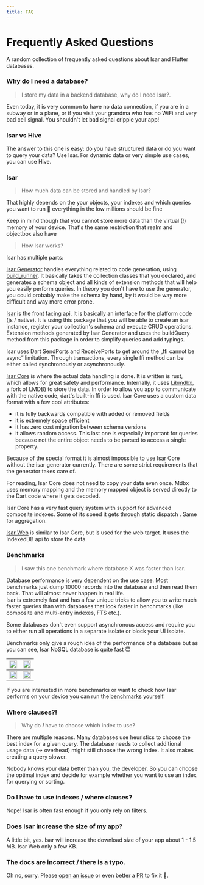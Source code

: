 ```yaml
---
title: FAQ
---
```


# Frequently Asked Questions

A random collection of frequently asked questions about Isar and Flutter databases.

### Why do I need a database?

> I store my data in a backend database, why do I need Isar?.

Even today, it is very common to have no data connection, if you are in a subway or in a plane, or if you visit your grandma who has no WiFi and very bad cell signal. You shouldn't let bad signal cripple your app!

### Isar vs Hive

The answer to this one is easy: do you have structured data or do you want to query your data? Use Isar. For dynamic data or very simple use cases, you can use Hive.

### Isar

> How much data can be stored and handled by Isar?

That highly depends on the your objects, your indexes and which queries you want to run 🙂 everything in the low millions should be fine

Keep in mind though that you cannot store more data than the virtual (!) memory of your device. That's the same restriction that realm and objectbox also have

> How Isar works?

Isar has multiple parts:

[Isar Generator](https://github.com/isar/isar/tree/main/packages/isar_generator) handles everything related to code generation, using [build_runner](https://pub.dev/packages/build_runner). It basically takes the collection classes that you declared, and generates a schema object and all kinds of extension methods that will help you easily perform queries. In theory you don't have to use the generator, you could probably make the schema by hand, by it would be way more difficult and way more error prone.

[Isar](https://github.com/isar/isar/tree/main/packages/isar) is the front facing api. It is basically an interface for the platform code (js / native). It is using this package that you will be able to create an isar instance, register your collection's schema and execute CRUD operations.
Extension methods generated by Isar Generator and uses the buildQuery method from this package in order to simplify queries and add typings.

Isar uses Dart SendPorts and ReceivePorts to get around the „ffi cannot be async“ limitation. Through transactions, every single ffi method can be either called synchronously or asynchronously.

[Isar Core](https://github.com/isar/isar-core) is where the actual data handling is done. It is written is rust, which allows for great safety and performance. Internally, it uses [Libmdbx](https://libmdbx.dqdkfa.ru/), a fork of LMDB) to store the data.
In order to allow you app to communicate with the native code, dart's built-in ffi is used.
Isar Core uses a custom data format with a few cool attributes: 
- it is fully backwards compatible with added or removed fields
- it is extremely space efficient 
- it has zero cost migration between schema versions
- it allows random access.
This last one is especially important for queries because not the entire object needs to be parsed to access a single property.

Because of the special format it is almost impossible to use Isar Core without the isar generator currently. There are some strict requirements that the generator takes care of.

For reading, Isar Core does not need to copy your data even once. Mdbx uses memory mapping and the memory mapped object is served directly to the Dart code where it gets decoded.

Isar Core has a very fast query system with support for advanced composite indexes. Some of its speed it gets through static dispatch . Same for aggregation.


[Isar Web](https://github.com/isar/isar-web) is similar to Isar Core, but is used for the web target. It uses the IndexedDB api to store the data.

### Benchmarks

> I saw this one benchmark where database X was faster than Isar.

Database performance is very dependent on the use case. Most benchmarks just dump 10000 records into the database and then read them back. That will almost never happen in real life.  
Isar is extremely fast and has a few unique tricks to allow you to write much faster queries than with databases that look faster in benchmarks (like composite and multi-entry indexes, FTS etc.).

Some databases don't even support asynchronous access and require you to either run all operations in a separate isolate or block your UI isolate.

Benchmarks only give a rough idea of the performance of a database but as you can see, Isar NoSQL database is quite fast 😇

<img src="https://raw.githubusercontent.com/isar/isar/main/.github/assets/benchmarks/insert.png" width="100%" /> | <img src="https://raw.githubusercontent.com/isar/isar/main/.github/assets/benchmarks/query.png" width="100%" />
--- | ---
<img src="https://raw.githubusercontent.com/isar/isar/main/.github/assets/benchmarks/delete.png" width="100%" /> | <img src="https://raw.githubusercontent.com/isar/isar/main/.github/assets/benchmarks/size.png" width="100%" />

If you are interested in more benchmarks or want to check how Isar performs on your device you can run the [benchmarks](https://github.com/isar/isar_benchmark) yourself.


### Where clauses?!

> Why do **_I_** have to choose which index to use?

There are multiple reasons. Many databases use heuristics to choose the best index for a given query. The database needs to collect additional usage data (-> overhead) might still choose the wrong index. It also makes creating a query slower.

Nobody knows your data better than you, the developer. So you can choose the optimal index and decide for example whether you want to use an index for querying or sorting.

### Do I have to use indexes / where clauses?

Nope! Isar is often fast enough if you only rely on filters.

### Does Isar increase the size of my app?

A little bit, yes. Isar will increase the download size of your app about 1 - 1.5 MB. Isar Web only a few KB.

### The docs are incorrect / there is a typo.

Oh no, sorry. Please [open an issue](https://github.com/isar/isar/issues/new/choose) or even better a [PR](https://github.com/isar/docs) to fix it 💪.
